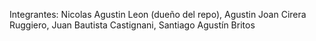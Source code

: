 Integrantes: 
Nicolas Agustin Leon (dueño del repo),
Agustin Joan Cirera Ruggiero,
Juan Bautista Castignani,
Santiago Agustín Britos
